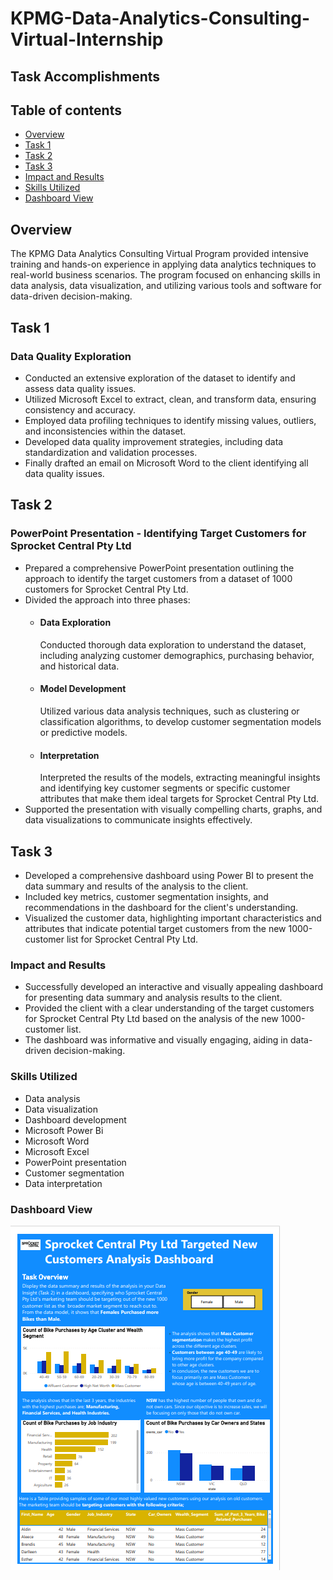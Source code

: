 # KPMG-Data-Analytics-Consulting-Virtual-Internship

## Task Accomplishments

## Table of contents

- [Overview](#Overview)
- [Task 1](#Task-1)
- [Task 2](#Task-2)
- [Task 3](#Task-3)
- [Impact and Results](#Impact-and-Results)
- [Skills Utilized](#Skills-Utilized)
- [Dashboard View](#Dashboard-View)

## Overview

The KPMG Data Analytics Consulting Virtual Program provided intensive training and hands-on experience in applying data analytics techniques to real-world business scenarios. The program focused on enhancing skills in data analysis, data visualization, and utilizing various tools and software for data-driven decision-making.

## Task 1

### Data Quality Exploration

- Conducted an extensive exploration of the dataset to identify and assess data quality issues.
- Utilized Microsoft Excel to extract, clean, and transform data, ensuring consistency and accuracy.
- Employed data profiling techniques to identify missing values, outliers, and inconsistencies within the dataset.
- Developed data quality improvement strategies, including data standardization and validation processes.
- Finally drafted an email on Microsoft Word to the client identifying all data quality issues.

## Task 2

### PowerPoint Presentation - Identifying Target Customers for Sprocket Central Pty Ltd

- Prepared a comprehensive PowerPoint presentation outlining the approach to identify the target customers from a dataset of 1000 customers for Sprocket Central Pty Ltd.
- Divided the approach into three phases: 
  - #### Data Exploration
    Conducted thorough data exploration to understand the dataset, including analyzing customer demographics, purchasing behavior, and historical data.
  - #### Model Development
    Utilized various data analysis techniques, such as clustering or classification algorithms, to develop customer segmentation models or predictive models.
  - #### Interpretation
    Interpreted the results of the models, extracting meaningful insights and identifying key customer segments or specific customer attributes that make them ideal targets for Sprocket Central Pty Ltd.
- Supported the presentation with visually compelling charts, graphs, and data visualizations to communicate insights effectively.

## Task 3

- Developed a comprehensive dashboard using Power BI to present the data summary and results of the analysis to the client.
- Included key metrics, customer segmentation insights, and recommendations in the dashboard for the client's understanding.
- Visualized the customer data, highlighting important characteristics and attributes that indicate potential target customers from the new 1000-customer list for Sprocket Central Pty Ltd.

### Impact and Results

- Successfully developed an interactive and visually appealing dashboard for presenting data summary and analysis results to the client.
- Provided the client with a clear understanding of the target customers for Sprocket Central Pty Ltd based on the analysis of the new 1000-customer list.
- The dashboard was informative and visually engaging, aiding in data-driven decision-making.
 
### Skills Utilized

 - Data analysis
 - Data visualization
 - Dashboard development
 - Microsoft Power Bi
 - Microsoft Word
 - Microsoft Excel
 - PowerPoint presentation
 - Customer segmentation
 - Data interpretation
 
 ### Dashboard View

![](./KPMG-Dashboard.png)
